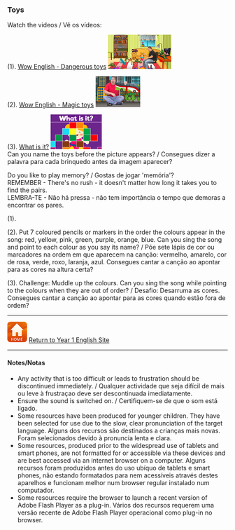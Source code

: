 ### Toys

Watch the videos / Vê os vídeos:  

(1). [Wow English - Dangerous toys](https://www.youtube.com/watch?v=0tBTF6qV1ZY) [![wedt](/images/wedt.PNG)](https://www.youtube.com/watch?v=0tBTF6qV1ZY)

(2). [Wow English - Magic toys](https://www.youtube.com/watch?v=mMo8cWHXlck) [![wemt](/images/wemt.PNG)](https://www.youtube.com/watch?v=mMo8cWHXlck)

(3). [What is it?](https://www.youtube.com/watch?v=8-SWzpdcl6E) [![fket](/images/fket.PNG)](https://www.youtube.com/watch?v=8-SWzpdcl6E)   
Can you name the toys before the picture appears? / Consegues dizer a palavra para cada brinquedo antes da imagem aparecer?

Do you like to play memory? / Gostas de jogar 'memória'?  
REMEMBER - There's no rush - it doesn't matter how long it takes you to find the pairs.  
LEMBRA-TE - Não há pressa - não tem importância o tempo que demoras a encontrar os pares. 

(1). 

(2). Put 7 coloured pencils or markers in the order the colours appear in the song: red, yellow, pink, green, purple, orange, blue. Can you sing the song and point to each colour as you say its name? / Põe sete lápis de cor ou marcadores na ordem em que aparecem na canção: vermelho, amarelo, cor de rosa, verde, roxo, laranja, azul. Consegues cantar a canção ao apontar para as cores na altura certa?  

(3). Challenge: Muddle up the colours. Can you sing the song while pointing to the colours when they are out of order? / Desafio: Desarruma as cores. Consegues cantar a canção ao apontar para as cores quando estão fora de ordem?

***
[![home](/images/home.PNG)](https://tangerina-pt.github.io/English/Year1) [Return to Year 1 English Site](https://tangerina-pt.github.io/English/Year1)

***

#### Notes/Notas
* Any activity that is too difficult or leads to frustration should be discontinued immediately. / Qualquer actividade que seja difícil de mais ou leve à frustraçao deve ser descontinuada imediatamente.
* Ensure the sound is switched on. / Certifiquem-se de que o som está ligado.
* Some resources have been produced for younger children. They have been selected for use due to the slow, clear pronunciation of the target language. Alguns dos recursos são destinados a crianças mais novas. Foram selecionados devido à pronuncia lenta e clara.
* Some resources, produced prior to the widespread use of tablets and smart phones, are not formatted for or accessible via these devices and are best accessed via an internet browser on a computer. Alguns recursos foram produzidos antes do uso ubíquo de tablets e smart phones, não estando formatados para nem acessíveis através destes aparelhos e funcionam melhor num browser regular instalado num computador.
* Some resources require the browser to launch a recent version of Adobe Flash Player as a plug-in. Vários dos recursos requerem uma versão recente de Adobe Flash Player operacional como plug-in no browser.
